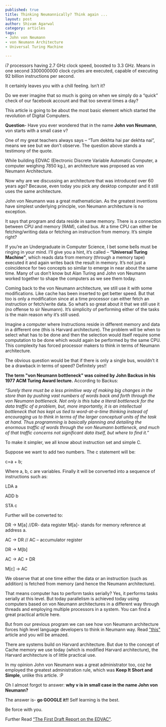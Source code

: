 ```yaml
--- 
published: true
title: Thinking Neumannically? Think again ...
layout: post
author: Shivam Agarwal
category: articles
tags: 
- John von Neumann
- von Neumann Architecture
- Universal Turing Machine

---
```




i7 processors having 2.7 GHz clock speed, boosted to 3.3 GHz. Means in one second 3300000000 clock cycles are executed, capable of executing 92 billion instructions per second.

It certainly leaves you with a chill feeling. Isn’t it?

Do we ever imagine that so much is going on when we simply do a “quick” check of our facebook account and that too several times a day?

This article is going to be about the most basic element which started the revolution of Digital Computers.

**Question**- Have you ever wondered that in the name **John von Neumann**, von starts with a small case v?

One of my great teachers always says – “Tum dekhta hai par dekhta nai”, means we see but we don’t observe. The question above stands a testimony of the quote.

While building EDVAC (Electronic Discrete Variable Automatic Computer, a computer weighing 7850 kg.), an architecture was proposed as von Neumann Architecture.

Now why are we discussing an architecture that was introduced over 60 years ago? Because, even today you pick any desktop computer and it still uses the same architecture.

John von Neumann was a great mathematician. As the greatest inventions have simplest underlying principle, von Neumann architecture is no exception.

It says that program and data reside in same memory. There is a connection between CPU and memory (RAM), called bus. At a time CPU can either be fetching/writing data or fetching an instruction from memory. It’s simple right?

If you’re an Undergraduate in Computer Science, I bet some bells must be ringing in your mind. I’ll give you a hint, it’s called – **“Universal Turing Machine”**, which reads data from memory (through a memory tape) executed it and again writes back the result in memory. It’s not just a coincidence for two concepts so similar to emerge in near about the same time. Many of us don’t know but Alan Turing and John von Neumann worked together to shape the computers as we see them today. 

Coming back to the von Neumann architecture, we still use it with some modifications. Like cache has been inserted to get better speed. But that too is only a modification since at a time processor can either fetch an instruction or fetch/write data. So what’s so great about it that we still use it (no offense to sir Neumann). It’s simplicity of performing either of the tasks is the main reason why it’s still used. 

Imagine a computer where Instructions reside in different memory and data in a different one (this is Harvard architecture). The problem will be when to select what has to be done and then the selection would itself require some computation to be done which would again be performed by the same CPU. This complexity has forced processor makers to think in terms of Neumann architecture.

The obvious question would be that if there is only a single bus, wouldn’t it be a drawback in terms of speed? Definitely yes!! 

**The term "von Neumann bottleneck" was coined by John Backus in his 1977 ACM Turing Award lecture.** According to Backus:

<cite>“Surely there must be a less primitive way of making big changes in the store than by pushing vast numbers of words back and forth through the von Neumann bottleneck. Not only is this tube a literal bottleneck for the data traffic of a problem, but, more importantly, it is an intellectual bottleneck that has kept us tied to word-at-a-time thinking instead of encouraging us to think in terms of the larger conceptual units of the task at hand. Thus programming is basically planning and detailing the enormous traffic of words through the von Neumann bottleneck, and much of that traffic concerns not significant data itself, but where to find it.”</cite>

To make it simpler, we all know about instruction set and simple C.

Suppose we want to add two numbers. The c statement will be:

c=a + b;

Where a, b, c are variables.
Finally it will be converted into a sequence of instructions such as:

LDA  a

ADD b

STA  c

Further will be converted to:

DR -> M[a]   //DR- data register M[a]- stands for memory reference at address a. 

AC -> DR         // AC – accumulator register 

DR -> M[b]

AC -> AC + DR

M[c] -> AC


We observe that at one time either the data or an instruction (such as addition) is fetched from memory (and hence the Neumann architecture). 

That means computer has to perform tasks serially? Yes, it performs tasks serially at this level. But today parallelism is achieved today using computers based on von Neumann architectures in a different way through threads and employing multiple processors in a system. You can find a great practical article here. 

But from our previous program we can see how von Neumann architecture forces high level language developers to think in Neumann way. Read ["this"](http://www.cs.cmu.edu/~crary/819-f09/Backus78.pdf) article and you will be amazed.

There are systems build on Harvard architecture. But due to the concept of Cache memory we use today (which is modified Harvard architecture), the Harvard architecture is of little practical use.

In my opinion John von Neumann was a great administrator too, coz he employed the greatest administration rule, which was **Keep It Short and Simple**, unlike this article. :P

Oh I almost forgot to answer: **why v is in small case in the name John von Neumann?**

The answer is- **go GOOGLE it!!**  Self learning is the best.

Be force with you.

Further Read [“The First Draft Report on the EDVAC"](http://qss.stanford.edu/~godfrey/vonNeumann/vnedvac.pdf). 